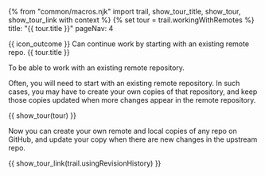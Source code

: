 {% from "common/macros.njk" import trail, show_tour_title, show_tour, show_tour_link with context %}
{% set tour = trail.workingWithRemotes %}
<frontmatter>
title: "{{ tour.title }}"
pageNav: 4
</frontmatter>

<span id="outcomes">{{ icon_outcome }} Can continue work by starting with an existing remote repo.</span>
<span id="title">{{ tour.title }}</span>

<span class="d-none" id="destination">To be able to work with an existing remote repository.</span>

<span class="d-none" id="motivation">Often, you will need to start with an existing remote repository. In such cases, you may have to create your own copies of that repository, and keep those copies updated when more changes appear in the remote repository.</span>

<div id="body">

{{ show_tour(tour) }}
</div>

<div id="extras">
</div>

<span class="d-none" id="achievements">Now you can create your own remote and local copies of any repo on GitHub, and update your copy when there are new changes in the upstream repo.</span>

<span id="next">{{ show_tour_link(trail.usingRevisionHistory) }}</span>